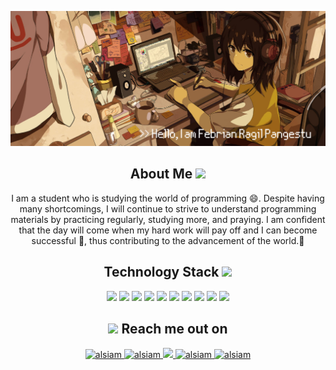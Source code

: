 <p align="center">
  <img src="https://raw.githubusercontent.com/koneko-neko/koneko-neko/main/img/Hell%20(1).png">
  </img>
</p>
<h2 align="center">About Me <img src="https://media.tenor.com/vZZEPrwfe6AAAAAj/happy-amine.gif" width="70"></h2>
<p align="center">
  I am a student who is studying the world of programming 😄. Despite having many shortcomings, 
  I will continue to strive to understand programming materials by practicing regularly,         
  studying more, and praying. I am confident that the day will come when my hard work will pay off and I can become successful 🥇,
  thus contributing to the advancement of the world.💪
</p>

<h2 align="center">Technology Stack <img src="https://media.tenor.com/Bw9ZKZyrig8AAAAj/confused-anime.gif" width="50"></h2>
<p align="center">
<img src="https://img.shields.io/badge/Javascript-F0DB4F?style=for-the-badge&labelColor=black&logo=javascript&logoColor=F0DB4F"/>
<img src="https://img.shields.io/badge/Typescript-007acc?style=for-the-badge&labelColor=black&logo=typescript&logoColor=007acc"/>
<img src="https://img.shields.io/badge/Nodejs-3C873A?style=for-the-badge&labelColor=black&logo=node.js&logoColor=3C873A"/>
<img src="https://img.shields.io/badge/Express.js-000000?style=for-the-badge&logo=express&logoColor=white"/>
<img src="https://img.shields.io/badge/HTML5-E34F26?style=for-the-badge&logo=html5&logoColor=white"/>
<img src="https://img.shields.io/badge/CSS3-1572B6?style=for-the-badge&logo=css3&logoColor=white"/>
<img src="https://img.shields.io/badge/Tailwind_CSS-092749?style=for-the-badge&logo=tailwindcss&logoColor=06B6D4&labelColor=000000"/>
<img src="https://img.shields.io/badge/Bootstrap-563D7C?style=for-the-badge&logo=bootstrap&logoColor=white"/>
<img src="https://img.shields.io/badge/Git-F05032?style=for-the-badge&logo=git&logoColor=white"/>
<img src="https://img.shields.io/badge/Visual_Studio-0078d7?style=for-the-badge&logo=visual%20studio&logoColor=white"/>

<h2 align="center"><img src="https://media.tenor.com/PEp7__gqEYoAAAAj/mythikore-anime-girl.gif" width="80"> Reach me out on</h2>
  <p align="center">
   <a href="#" target="blank">
    <img src="https://img.shields.io/badge/Website-DC143C?style=for-the-badge&logo=medium&logoColor=white" alt="alsiam" />
   </a>
   <a href="#" target="_blank">
    <img src="https://img.shields.io/badge/LinkedIn-0077B5?style=for-the-badge&logo=linkedin&logoColor=white" alt="alsiam"/>
   </a>
   <!-- <a href="https://dev.to/alsiam" target="_blank">
    <img src="https://img.shields.io/badge/dev.to-0A0A0A?style=for-the-badge&logo=dev.to&logoColor=white" alt="alsiam" />
   </a> -->
   <a href="#" target="_blank">
    <img src="https://img.shields.io/badge/Twitter-1DA1F2?style=for-the-badge&logo=twitter&logoColor=white" />
   </a>
   <a href="#" target="_blank">
    <img src="https://img.shields.io/badge/Instagram-fe4164?style=for-the-badge&logo=instagram&logoColor=white" alt="alsiam" />
   </a> 
   <a href="#" target="_blank">
    <img src="https://img.shields.io/badge/Facebook-20BEFF?&style=for-the-badge&logo=facebook&logoColor=white" alt="alsiam"  />
    </a> 
  </p>
  <br />
